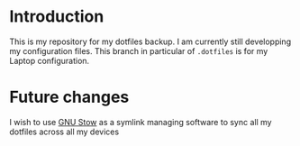 # Introduction

This is my repository for my dotfiles backup. I am currently still developping my configuration files.
This branch in particular of `.dotfiles`  is for my Laptop configuration.


# Future changes

I wish to use [GNU Stow](https://www.gnu.org/software/stow/) as a symlink managing software to sync all my dotfiles across all my devices
